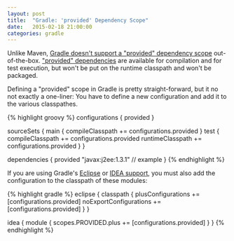 ```yaml
---
layout: post
title:  "Gradle: 'provided' Dependency Scope"
date:   2015-02-18 21:00:00
categories: gradle
---
```

Unlike Maven, [Gradle doesn't support a "provided" dependency scope](https://issues.gradle.org/browse/GRADLE-784) out-of-the-box.
["provided" dependencies](http://maven.apache.org/guides/introduction/introduction-to-dependency-mechanism.html#Dependency_Scope)
are available for compilation and for test execution, but won't be put on the runtime classpath and won't be packaged.

Defining a "provided" scope in Gradle is pretty straight-forward, but it no not exactly a one-liner:
You have to define a new configuration and add it to the various classpathes.

{% highlight groovy %}
configurations {
  provided
}

sourceSets {
  main {
    compileClasspath += configurations.provided
  }
  test {
    compileClasspath += configurations.provided
    runtimeClasspath += configurations.provided
  }
}

dependencies {
  provided "javax:j2ee:1.3.1" // example
}
{% endhighlight %}

If you are using Gradle's [Eclipse](http://gradle.org/docs/current/userguide/eclipse_plugin.html) or [IDEA support](http://gradle.org/docs/current/userguide/idea_plugin.html),
you must also add the configuration to the classpath of these modules:

{% highlight gradle %}
eclipse {
  classpath {
    plusConfigurations += [configurations.provided]
    noExportConfigurations += [configurations.provided]
  }
}

idea {
  module {
    scopes.PROVIDED.plus += [configurations.provided]
  }
}
{% endhighlight %}
